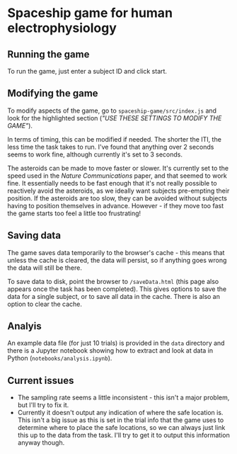 
# **Spaceship game for human electrophysiology**

## Running the game

To run the game, just enter a subject ID and click start.

## Modifying the game

To modify aspects of the game, go to `spaceship-game/src/index.js` and look for the highlighted section (_"USE THESE SETTINGS TO MODIFY THE GAME"_).

In terms of timing, this can be modified if needed. The shorter the ITI, the less time the task takes to run. I've found that anything over 2 seconds seems to work fine, although currently it's set to 3 seconds. 

The asteroids can be made to move faster or slower. It's currently set to the speed used in the _Nature Communications_ paper, and that seemed to work fine. It essentially needs to be fast enough that it's not really possible to reactively avoid the asteroids, as we ideally want subjects pre-empting their position. If the asteroids are too slow, they can be avoided without subjects having to position themselves in advance. However - if they move too fast the game starts too feel a little too frustrating!

## Saving data

The game saves data temporarily to the browser's cache - this means that unless the cache is cleared, the data will persist, so if anything goes wrong the data will still be there.

To save data to disk, point the browser to `/saveData.html` (this page also appears once the task has been completed). This gives options to save the data for a single subject, or to save all data in the cache. There is also an option to clear the cache.

## Analyis

An example data file (for just 10 trials) is provided in the `data` directory and there is a Jupyter notebook showing how to extract and look at data in Python (`notebooks/analysis.ipynb`).

## Current issues

* The sampling rate seems a little inconsistent - this isn't a major problem, but I'll try to fix it.
* Currently it doesn't output any indication of where the safe location is. This isn't a big issue as this is set in the trial info that the game uses to determine where to place the safe locations, so we can always just link this up to the data from the task. I'll try to get it to output this information anyway though.
